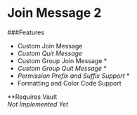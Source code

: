 Join Message 2
==============

###Features

- Custom Join Message
- *Custom Quit Message*
- Custom Group Join Message *
- *Custom Group Quit Message* *
- *Permission Prefix and Suffix Support* *
- Formatting and Color Code Support

**Requires Vault<br />
*Not Implemented Yet*
 